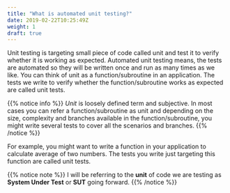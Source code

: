 ```yaml
---
title: "What is automated unit testing?"
date: 2019-02-22T10:25:49Z
weight: 1
draft: true
---
```


Unit testing is targeting small piece of code called unit and test it to verify whether it is working as expected. Automated unit testing means, the tests are automated so they will be written once and run as many times as we like. You can think of unit as a function/subroutine in an application. The tests we write to verify whether the function/subroutine works as expected are called unit tests.

{{% notice info %}}
 *Unit* is loosely defined term and subjective. In most cases you can refer a function/subroutine as unit and depending on the size, complexity and branches available in the function/subroutine, you might write several tests to cover all the scenarios and branches. 
{{% /notice %}}

For example, you might want to write a function in your application to calculate average of two numbers. The tests you write just targeting this function are called unit tests.

{{% notice note %}}
 I will be referring to the **unit** of code we are testing as **System Under Test** or **SUT** going forward.
 {{% /notice %}}
